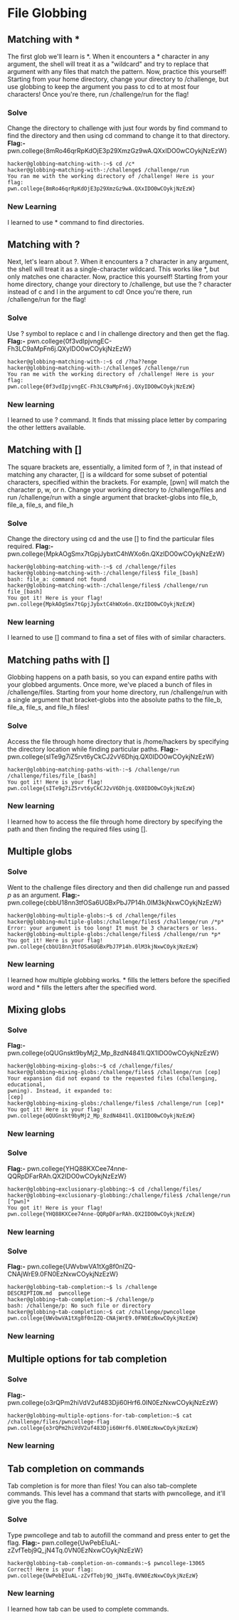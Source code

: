 # File Globbing
## Matching with *
The first glob we'll learn is *. When it encounters a * character in any argument, the shell will treat it as a "wildcard" and try to replace that argument with any files that match the pattern. 
Now, practice this yourself! Starting from your home directory, change your directory to /challenge, but use globbing to keep the argument you pass to cd to at most four characters! Once you're there, run /challenge/run for the flag!
### Solve
Change the directory to challenge with just four words by find command to find the directory and then using cd command to change it to that directory.
**Flag:-** pwn.college{8mRo46qrRpKdOjE3p29XmzGz9wA.QXxIDO0wCOykjNzEzW}
```
hacker@globbing~matching-with-:~$ cd /c*
hacker@globbing~matching-with-:/challenge$ /challenge/run
You ran me with the working directory of /challenge! Here is your flag:
pwn.college{8mRo46qrRpKdOjE3p29XmzGz9wA.QXxIDO0wCOykjNzEzW}
```
### New Learning
I learned to use * command to find directories.

## Matching with ?
Next, let's learn about ?. When it encounters a ? character in any argument, the shell will treat it as a single-character wildcard. This works like *, but only matches one character. 
Now, practice this yourself! Starting from your home directory, change your directory to /challenge, but use the ? character instead of c and l in the argument to cd! Once you're there, run /challenge/run for the flag!
### Solve
Use ? symbol to replace c and l in challenge directory and then get the flag. 
**Flag:-** pwn.college{0f3vdIpjvngEC-Fh3LC9aMpFn6j.QXyIDO0wCOykjNzEzW}
```
hacker@globbing~matching-with-:~$ cd /?ha??enge
hacker@globbing~matching-with-:/challenge$ /challenge/run
You ran me with the working directory of /challenge! Here is your flag:
pwn.college{0f3vdIpjvngEC-Fh3LC9aMpFn6j.QXyIDO0wCOykjNzEzW}
```
### New learning
I learned to use ? command. It finds that missing place letter by comparing the other lettters available.

## Matching with []
The square brackets are, essentially, a limited form of ?, in that instead of matching any character, [] is a wildcard for some subset of potential characters, specified within the brackets. For example, [pwn] will match the character p, w, or n.
Change your working directory to /challenge/files and run /challenge/run with a single argument that bracket-globs into file_b, file_a, file_s, and file_h
### Solve
Change the directory using cd and the use [] to find the particular files required.
**Flag:-** pwn.college{MpkAOgSmx7tGpjJybxtC4hWXo6n.QXzIDO0wCOykjNzEzW}
```
hacker@globbing~matching-with-:~$ cd /challenge/files
hacker@globbing~matching-with-:/challenge/files$ file_[bash]
bash: file_a: command not found
hacker@globbing~matching-with-:/challenge/files$ /challenge/run file_[bash]
You got it! Here is your flag!
pwn.college{MpkAOgSmx7tGpjJybxtC4hWXo6n.QXzIDO0wCOykjNzEzW}
```
### New learning
I learned to use [] command to fina a set of files with of similar characters.

## Matching paths with []
Globbing happens on a path basis, so you can expand entire paths with your globbed arguments.
Once more, we've placed a bunch of files in /challenge/files. Starting from your home directory, run /challenge/run with a single argument that bracket-globs into the absolute paths to the file_b, file_a, file_s, and file_h files!
### Solve
Access the file through home directory that is /home/hackers by specifying the directory location while finding particular paths.
**Flag:-** pwn.college{sITe9g7iZ5rvt6yCkCJ2vV6Dhjq.QX0IDO0wCOykjNzEzW}
```
hacker@globbing~matching-paths-with-:~$ /challenge/run /challenge/files/file_[bash]
You got it! Here is your flag!
pwn.college{sITe9g7iZ5rvt6yCkCJ2vV6Dhjq.QX0IDO0wCOykjNzEzW}
```
### New learning
I learned how to access the file through home directory by specifying the path and then finding the required files using [].

## Multiple globs
### Solve
Went to the challenge files directory and then did challenge run and passed *p* as an argument.
**Flag:-** pwn.college{cbbU18nn3tfOSa6UGBxPbJ7P14h.0lM3kjNxwCOykjNzEzW}
```
hacker@globbing~multiple-globs:~$ cd /challenge/files
hacker@globbing~multiple-globs:/challenge/files$ /challenge/run /*p*
Error: your argument is too long! It must be 3 characters or less.
hacker@globbing~multiple-globs:/challenge/files$ /challenge/run *p*
You got it! Here is your flag!
pwn.college{cbbU18nn3tfOSa6UGBxPbJ7P14h.0lM3kjNxwCOykjNzEzW}
```
### New learning
I learned how multiple globbing works. * fills the letters before the specified word and * fills the letters after the specified word.

## Mixing globs
### Solve

**Flag:-** pwn.college{oQUGnskt9byMj2_Mp_8zdN4841l.QX1IDO0wCOykjNzEzW}
```
hacker@globbing~mixing-globs:~$ cd /challenge/files/
hacker@globbing~mixing-globs:/challenge/files$ /challenge/run [cep]
Your expansion did not expand to the requested files (challenging, educational, 
pwning). Instead, it expanded to:
[cep]
hacker@globbing~mixing-globs:/challenge/files$ /challenge/run [cep]*
You got it! Here is your flag!
pwn.college{oQUGnskt9byMj2_Mp_8zdN4841l.QX1IDO0wCOykjNzEzW}
```
### New learning

### Solve

**Flag:-** pwn.college{YHQ88KXCee74nne-QQRpDFarRAh.QX2IDO0wCOykjNzEzW}
```
hacker@globbing~exclusionary-globbing:~$ cd /challenge/files/
hacker@globbing~exclusionary-globbing:/challenge/files$ /challenge/run [^pwn]*
You got it! Here is your flag!
pwn.college{YHQ88KXCee74nne-QQRpDFarRAh.QX2IDO0wCOykjNzEzW}
```
### New learning

### Solve

**Flag:-** pwn.college{UWvbwVA1tXg8f0nIZQ-CNAjWrE9.0FN0EzNxwCOykjNzEzW}
```
hacker@globbing~tab-completion:~$ ls /challenge
DESCRIPTION.md  pwncollege​
hacker@globbing~tab-completion:~$ /challenge/p
bash: /challenge/p: No such file or directory
hacker@globbing~tab-completion:~$ cat /challenge/pwncollege​ 
pwn.college{UWvbwVA1tXg8f0nIZQ-CNAjWrE9.0FN0EzNxwCOykjNzEzW}
```
### New learning

## Multiple options for tab completion
### Solve

**Flag:-** pwn.college{o3rQPm2hiVdV2uf483Dji60Hrf6.0lN0EzNxwCOykjNzEzW}
```
hacker@globbing~multiple-options-for-tab-completion:~$ cat /challenge/files/pwncollege-flag
pwn.college{o3rQPm2hiVdV2uf483Dji60Hrf6.0lN0EzNxwCOykjNzEzW}
```
### New learning


## Tab completion on commands
Tab completion is for more than files! You can also tab-complete commands. This level has a command that starts with pwncollege, and it'll give you the flag.
### Solve
Type pwncollege and tab to autofill the command and press enter to get the flag.
**Flag:-** pwn.college{UwPebEIuAL-zZvfTebj9Q_jN4Tq.0VN0EzNxwCOykjNzEzW}
```
hacker@globbing~tab-completion-on-commands:~$ pwncollege-13065 
Correct! Here is your flag:
pwn.college{UwPebEIuAL-zZvfTebj9Q_jN4Tq.0VN0EzNxwCOykjNzEzW}
```
### New learning
I learned how tab can be used to complete commands.
